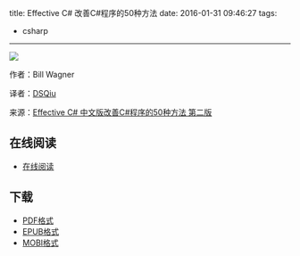title: Effective C# 改善C#程序的50种方法
date: 2016-01-31 09:46:27
tags:
  - csharp
---

![](https://ek8whxe.cloudimg.io/s/width/226/https://www.gitbook.com/cover/book/wizardforcel/effective-csharp.jpg?build=1451704333665&v=12.0.2)

作者：Bill Wagner

译者：[DSQiu](http://dsqiu.iteye.com/blog/)

来源：[Effective C# 中文版改善C#程序的50种方法 第二版](http://www.iteye.com/blogs/subjects/effective_csharp_2nd)

<!--more-->

## 在线阅读 ##

+ [在线阅读](https://www.gitbook.com/book/wizardforcel/effective-csharp/details)

## 下载 ##

+ [PDF格式](https://www.gitbook.com/download/pdf/book/wizardforcel/effective-csharp)
+ [EPUB格式](https://www.gitbook.com/download/epub/book/wizardforcel/effective-csharp)
+ [MOBI格式](https://www.gitbook.com/download/mobi/book/wizardforcel/effective-csharp)
